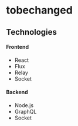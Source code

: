 # tobechanged

## Technologies
#### Frontend
- React  
- Flux  
- Relay
- Socket

#### Backend
- Node.js
- GraphQL
- Socket
